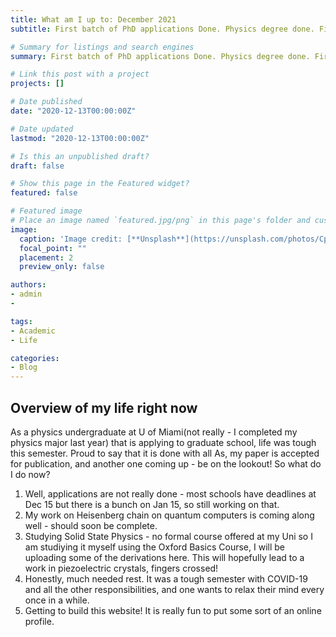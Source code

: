 ```yaml
---
title: What am I up to: December 2021
subtitle: First batch of PhD applications Done. Physics degree done. First paper published. What now?

# Summary for listings and search engines
summary: First batch of PhD applications Done. Physics degree done. First paper published. What now?

# Link this post with a project
projects: []

# Date published
date: "2020-12-13T00:00:00Z"

# Date updated
lastmod: "2020-12-13T00:00:00Z"

# Is this an unpublished draft?
draft: false

# Show this page in the Featured widget?
featured: false

# Featured image
# Place an image named `featured.jpg/png` in this page's folder and customize its options here.
image:
  caption: 'Image credit: [**Unsplash**](https://unsplash.com/photos/CpkOjOcXdUY)'
  focal_point: ""
  placement: 2
  preview_only: false

authors:
- admin
- 

tags:
- Academic
- Life

categories:
- Blog
---
```


## Overview of my life right now

As a physics undergraduate at U of Miami(not really - I completed my physics major last year) that is applying to graduate school, life was tough this semester. Proud to say that it is done with all As, my paper is accepted for publication, and another one coming up - be on the lookout! So what do I do now?

1. Well, applications are not really done - most schools have deadlines at Dec 15 but there is a bunch on Jan 15, so still working on that.
2. My work on Heisenberg chain on quantum computers is coming along well - should soon be complete.
3. Studying Solid State Physics - no formal course offered at my Uni so I am studiying it myself using the Oxford Basics Course, I will be uploading some of the derivations here. This will hopefully lead to a work in piezoelectric crystals, fingers crossed!
4. Honestly, much needed rest. It was a tough semester with COVID-19 and all the other responsibilities, and one wants to relax their mind every once in a while. 
5. Getting to build this website! It is really fun to put some sort of an online profile.

